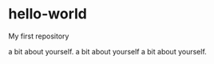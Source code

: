 # hello-world
My first repository

a bit about yourself. a bit about yourself
a bit about yourself.


